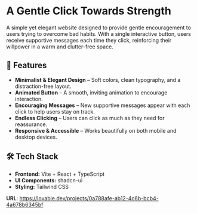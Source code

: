 # A Gentle Click Towards Strength

A simple yet elegant website designed to provide gentle encouragement to users trying to overcome bad habits. With a single interactive button, users receive supportive messages each time they click, reinforcing their willpower in a warm and clutter-free space.

## 🚀 Features
- **Minimalist & Elegant Design** – Soft colors, clean typography, and a distraction-free layout.
- **Animated Button** – A smooth, inviting animation to encourage interaction.
- **Encouraging Messages** – New supportive messages appear with each click to help users stay on track.
- **Endless Clicking** – Users can click as much as they need for reassurance.
- **Responsive & Accessible** – Works beautifully on both mobile and desktop devices.

## 🛠️ Tech Stack
- **Frontend:** Vite + React + TypeScript
- **UI Components:** shadcn-ui
- **Styling:** Tailwind CSS

**URL**: https://lovable.dev/projects/0a788afe-ab12-4c6b-bcb4-4a678b6345bf

